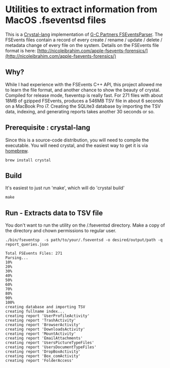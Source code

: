 # Utilities to extract information from MacOS .fseventsd files
This is a [Crystal-lang](https://crystal-lang.org) implementation of [G-C Partners FSEventsParser](https://github.com/dlcowen/FSEventsParser).
The FSEvents files contain a record of every create / rename / update / delete / metadata change of every file on the system.
Details on the FSEvents file format is here:
[http://nicoleibrahim.com/apple-fsevents-forensics/](http://nicoleibrahim.com/apple-fsevents-forensics/)

## Why?
While I had experience with the FSEvents C++ API, this project allowed me to learn the file format, and another chance to show the beauty of crystal.
Compiled for release mode, fseventsp is really fast.  For 271 files with about 18MB of gzipped FSEvents, produces a 546MB TSV file in about 6 seconds on a MacBook Pro i7.  Creating the SQLite3 database by importing the TSV data, indexing, and generating reports takes another 30 seconds or so.

## Prerequisite : crystal-lang
Since this is a source-code distribution, you will need to compile the executable.  You will need crystal, and the easiest way to get it is via [homebrew](https://brew.sh).

```
brew install crystal
```

## Build
It's easiest to just run 'make', which will do 'crystal build'
```
make
```

## Run - Extracts data to TSV file
You don't want to run the utility on the /.fseventsd directory.  Make a copy of the directory and chown permissions to regular user.
```
./bin/fseventsp  -s path/to/your/.fseventsd -o desired/output/path -q report_queries.json

Total FSEvents Files: 271
Parsing...
10%
20%
30%
40%
50%
60%
70%
80%
90%
100%
creating database and importing TSV
creating fullname index...
creating report 'UserProfileActivity'
creating report 'TrashActivity'
creating report 'BrowserActivity'
creating report 'DownloadsActivity'
creating report 'MountActivity'
creating report 'EmailAttachments'
creating report 'UsersPictureTypeFiles'
creating report 'UsersDocumentTypeFiles'
creating report 'DropBoxActivity'
creating report 'Box_comActivity'
creating report 'FolderAccess'
```
